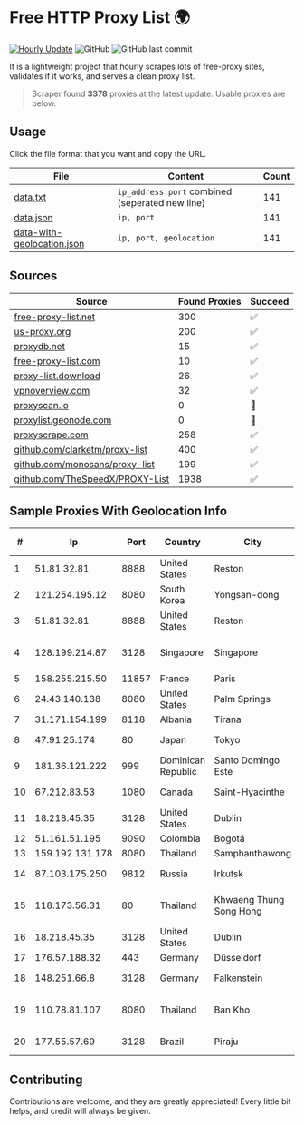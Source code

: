 
# Free HTTP Proxy List 🌍

[![Hourly Update](https://github.com/mertguvencli/http-proxy-list/actions/workflows/main.yml/badge.svg?branch=main)](https://github.com/mertguvencli/http-proxy-list/actions/workflows/main.yml)
![GitHub](https://img.shields.io/github/license/mertguvencli/http-proxy-list)
![GitHub last commit](https://img.shields.io/github/last-commit/mertguvencli/http-proxy-list)

It is a lightweight project that hourly scrapes lots of free-proxy sites, validates if it works, and serves a clean proxy list.


> Scraper found **3378** proxies at the latest update. Usable proxies are below.

## Usage

Click the file format that you want and copy the URL.


|File|Content|Count|
|----|-------|-----|
|[data.txt](https://raw.githubusercontent.com/mertguvencli/http-proxy-list/main/proxy-list/data.txt)|`ip_address:port` combined (seperated new line)|141|
|[data.json](https://raw.githubusercontent.com/mertguvencli/http-proxy-list/main/proxy-list/data.json)|`ip, port`|141|
|[data-with-geolocation.json](https://raw.githubusercontent.com/mertguvencli/http-proxy-list/main/proxy-list/data-with-geolocation.json)|`ip, port, geolocation`|141|

## Sources

|Source|Found Proxies|Succeed|
|------|-------------|-------|
|[free-proxy-list.net](https://free-proxy-list.net)|300|✅|
|[us-proxy.org](https://www.us-proxy.org)|200|✅|
|[proxydb.net](http://proxydb.net)|15|✅|
|[free-proxy-list.com](https://free-proxy-list.com/?page=&port=&type%5B%5D=http&type%5B%5D=https&up_time=0&search=Search)|10|✅|
|[proxy-list.download](https://www.proxy-list.download/HTTP)|26|✅|
|[vpnoverview.com](https://vpnoverview.com/privacy/anonymous-browsing/free-proxy-servers)|32|✅|
|[proxyscan.io](https://www.proxyscan.io)|0|🚫|
|[proxylist.geonode.com](https://proxylist.geonode.com/api/proxy-list?limit=300&page=1&sort_by=lastChecked&sort_type=desc&protocols=http,https)|0|🚫|
|[proxyscrape.com](https://api.proxyscrape.com/v2/?request=displayproxies&protocol=http&timeout=10000&country=all&ssl=all&anonymity=all)|258|✅|
|[github.com/clarketm/proxy-list](https://raw.githubusercontent.com/clarketm/proxy-list/master/proxy-list-raw.txt)|400|✅|
|[github.com/monosans/proxy-list](https://raw.githubusercontent.com/monosans/proxy-list/main/proxies/http.txt)|199|✅|
|[github.com/TheSpeedX/PROXY-List](https://raw.githubusercontent.com/TheSpeedX/PROXY-List/master/http.txt)|1938|✅|


## Sample Proxies With Geolocation Info

|#|Ip|Port|Country|City|Internet Service Provider|
|-|--|----|-------|----|-------------------------|
|1|51.81.32.81|8888|United States|Reston|OVH SAS|
|2|121.254.195.12|8080|South Korea|Yongsan-dong|LG DACOM Corporation|
|3|51.81.32.81|8888|United States|Reston|OVH SAS|
|4|128.199.214.87|3128|Singapore|Singapore|Partner Communications Ltd.|
|5|158.255.215.50|11857|France|Paris|Edis France|
|6|24.43.140.138|8080|United States|Palm Springs|Charter Communications|
|7|31.171.154.199|8118|Albania|Tirana|Keminet Ltd|
|8|47.91.25.174|80|Japan|Tokyo|Alibaba.com LLC|
|9|181.36.121.222|999|Dominican Republic|Santo Domingo Este|Altice Dominicana S.A.|
|10|67.212.83.53|1080|Canada|Saint-Hyacinthe|eStruxture Data Centers Inc.|
|11|18.218.45.35|3128|United States|Dublin|Amazon.com, Inc.|
|12|51.161.51.195|9090|Colombia|Bogotá|OVH Hosting|
|13|159.192.131.178|8080|Thailand|Samphanthawong|CAT-BB|
|14|87.103.175.250|9812|Russia|Irkutsk|PJSC Rostelecom|
|15|118.173.56.31|80|Thailand|Khwaeng Thung Song Hong|TOT Public Company Limited|
|16|18.218.45.35|3128|United States|Dublin|Amazon.com, Inc.|
|17|176.57.188.32|443|Germany|Düsseldorf|Contabo GmbH|
|18|148.251.66.8|3128|Germany|Falkenstein|Hetzner Online GmbH|
|19|110.78.81.107|8080|Thailand|Ban Kho|CAT Telecom Public Company Limited|
|20|177.55.57.69|3128|Brazil|Piraju|Webby Tecnologia Ltda|



## Contributing

Contributions are welcome, and they are greatly appreciated! Every
little bit helps, and credit will always be given.

